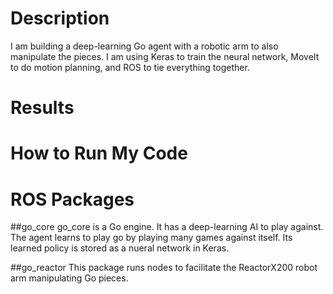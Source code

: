 # Description
I am building a deep-learning Go agent with a robotic arm to also manipulate the pieces. I am using Keras to train the neural network, MoveIt to do motion planning, and ROS to tie everything together.     

# Results 


# How to Run My Code


# ROS Packages
##go_core 
go_core is a Go engine. It has a deep-learning AI to play against. The agent learns to play go by playing many games against itself. Its learned policy is stored as a nueral network in Keras.

##go_reactor
This package runs nodes to facilitate the ReactorX200 robot arm manipulating Go pieces.

  

